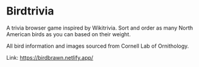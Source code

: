 ﻿# Birdtrivia

A trivia browser game inspired by Wikitrivia. Sort and order as many North American birds as you can based on their weight. 

All bird information and images sourced from Cornell Lab of Ornithology. 

Link: https://birdbrawn.netlify.app/
